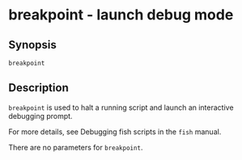 # breakpoint - launch debug mode

## Synopsis

```
breakpoint
```

## Description

`breakpoint` is used to halt a running script and launch an interactive debugging prompt.

For more details, see Debugging fish scripts in the `fish` manual.

There are no parameters for `breakpoint`.
